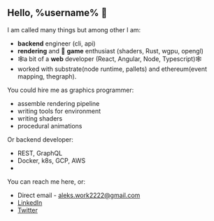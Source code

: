 ## Hello, %username% 👋

I am called many things but among other I am:
- **backend** engineer (cli, api)
- **rendering** and 👾 **game** enthusiast (shaders, Rust, wgpu, opengl)
- 🕸️a bit of a **web** developer (React, Angular, Node, Typescript)🕸️
- worked with substrate(node runtime, pallets) and ethereum(event mapping, thegraph).

You could hire me as graphics programmer:
- assemble rendering pipeline
- writing tools for environment
- writing shaders
- procedural animations

Or backend developer:
- REST, GraphQL
- Docker, k8s, GCP, AWS
- 


You can reach me here, or:
- Direct email - aleks.work2222@gmail.com
- [LinkedIn](https://www.linkedin.com/in/aleksey-gnatovskyi-31b15a131/)
- [Twitter](https://twitter.com/aleks_pickle)

